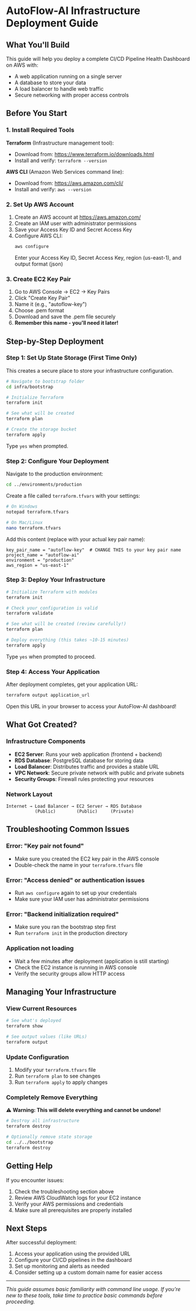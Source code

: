 # AutoFlow-AI Infrastructure Deployment Guide

## What You'll Build
This guide will help you deploy a complete CI/CD Pipeline Health Dashboard on AWS with:
- A web application running on a single server
- A database to store your data
- A load balancer to handle web traffic
- Secure networking with proper access controls

## Before You Start

### 1. Install Required Tools
**Terraform** (Infrastructure management tool):
- Download from: https://www.terraform.io/downloads.html
- Install and verify: `terraform --version`

**AWS CLI** (Amazon Web Services command line):
- Download from: https://aws.amazon.com/cli/
- Install and verify: `aws --version`

### 2. Set Up AWS Account
1. Create an AWS account at https://aws.amazon.com/
2. Create an IAM user with administrator permissions
3. Save your Access Key ID and Secret Access Key
4. Configure AWS CLI:
   ```bash
   aws configure
   ```
   Enter your Access Key ID, Secret Access Key, region (us-east-1), and output format (json)

### 3. Create EC2 Key Pair
1. Go to AWS Console → EC2 → Key Pairs
2. Click "Create Key Pair"
3. Name it (e.g., "autoflow-key")
4. Choose .pem format
5. Download and save the .pem file securely
6. **Remember this name - you'll need it later!**

## Step-by-Step Deployment

### Step 1: Set Up State Storage (First Time Only)
This creates a secure place to store your infrastructure configuration.

```bash
# Navigate to bootstrap folder
cd infra/bootstrap

# Initialize Terraform
terraform init

# See what will be created
terraform plan

# Create the storage bucket
terraform apply
```
Type `yes` when prompted.

### Step 2: Configure Your Deployment
Navigate to the production environment:
```bash
cd ../environments/production
```

Create a file called `terraform.tfvars` with your settings:
```bash
# On Windows
notepad terraform.tfvars

# On Mac/Linux  
nano terraform.tfvars
```

Add this content (replace with your actual key pair name):
```hcl
key_pair_name = "autoflow-key"  # CHANGE THIS to your key pair name
project_name = "autoflow-ai"
environment = "production"
aws_region = "us-east-1"
```

### Step 3: Deploy Your Infrastructure
```bash
# Initialize Terraform with modules
terraform init

# Check your configuration is valid
terraform validate

# See what will be created (review carefully!)
terraform plan

# Deploy everything (this takes ~10-15 minutes)
terraform apply
```
Type `yes` when prompted to proceed.

### Step 4: Access Your Application
After deployment completes, get your application URL:
```bash
terraform output application_url
```

Open this URL in your browser to access your AutoFlow-AI dashboard!

## What Got Created?

### Infrastructure Components
- **EC2 Server**: Runs your web application (frontend + backend)
- **RDS Database**: PostgreSQL database for storing data
- **Load Balancer**: Distributes traffic and provides a stable URL
- **VPC Network**: Secure private network with public and private subnets
- **Security Groups**: Firewall rules protecting your resources

### Network Layout
```
Internet → Load Balancer → EC2 Server → RDS Database
           (Public)        (Public)     (Private)
```

## Troubleshooting Common Issues

### Error: "Key pair not found"
- Make sure you created the EC2 key pair in the AWS console
- Double-check the name in your `terraform.tfvars` file

### Error: "Access denied" or authentication issues
- Run `aws configure` again to set up your credentials
- Make sure your IAM user has administrator permissions

### Error: "Backend initialization required"
- Make sure you ran the bootstrap step first
- Run `terraform init` in the production directory

### Application not loading
- Wait a few minutes after deployment (application is still starting)
- Check the EC2 instance is running in AWS console
- Verify the security groups allow HTTP access

## Managing Your Infrastructure

### View Current Resources
```bash
# See what's deployed
terraform show

# See output values (like URLs)
terraform output
```

### Update Configuration
1. Modify your `terraform.tfvars` file
2. Run `terraform plan` to see changes
3. Run `terraform apply` to apply changes

### Completely Remove Everything
⚠️ **Warning: This will delete everything and cannot be undone!**

```bash
# Destroy all infrastructure
terraform destroy

# Optionally remove state storage
cd ../../bootstrap
terraform destroy
```

## Getting Help

If you encounter issues:
1. Check the troubleshooting section above
2. Review AWS CloudWatch logs for your EC2 instance
3. Verify your AWS permissions and credentials
4. Make sure all prerequisites are properly installed

## Next Steps

After successful deployment:
1. Access your application using the provided URL
2. Configure your CI/CD pipelines in the dashboard
3. Set up monitoring and alerts as needed
4. Consider setting up a custom domain name for easier access

---
*This guide assumes basic familiarity with command line usage. If you're new to these tools, take time to practice basic commands before proceeding.*
